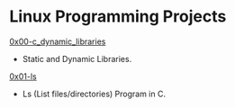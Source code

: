 # Linux Programming Projects

[0x00-c_dynamic_libraries](../master/0x00-c_dynamic_libraries)
* Static and Dynamic Libraries.

[0x01-ls](../master/0x01-ls)
* Ls (List files/directories) Program in C.